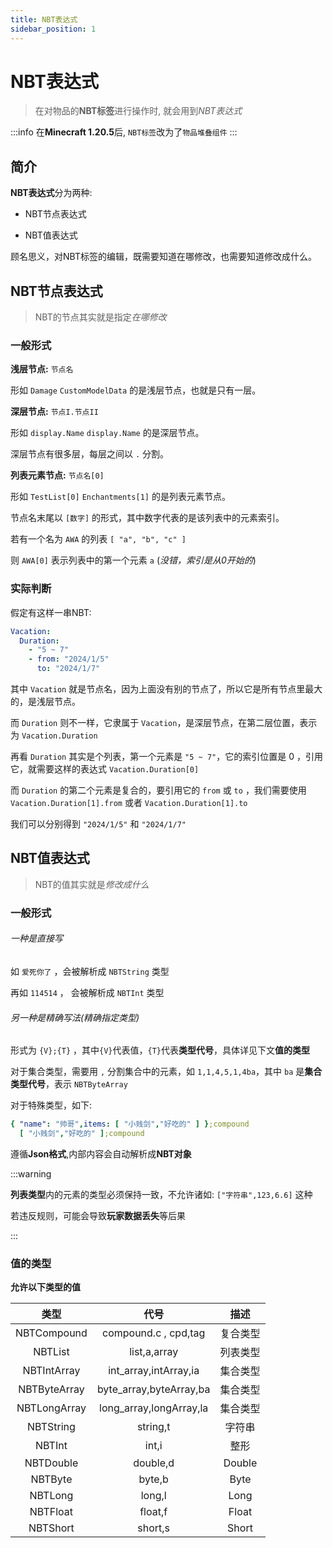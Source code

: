 ```yaml
---
title: NBT表达式
sidebar_position: 1
---
```


# NBT表达式

> 在对物品的**NBT标签**进行操作时, 就会用到*NBT表达式*

:::info
在**Minecraft 1.20.5**后, `NBT标签`改为了`物品堆叠组件`
:::

## 简介

**NBT表达式**分为两种:

+ NBT节点表达式

+ NBT值表达式

顾名思义，对NBT标签的编辑，既需要知道在哪修改，也需要知道修改成什么。

## NBT节点表达式

> NBT的节点其实就是指定*在哪修改*

### 一般形式

**浅层节点:** `节点名`

形如 `Damage` `CustomModelData` 的是浅层节点，也就是只有一层。

**深层节点:** `节点I.节点II`

形如 `display.Name` `display.Name` 的是深层节点。

深层节点有很多层，每层之间以 `.` 分割。

**列表元素节点:** `节点名[0]`

形如 `TestList[0]` `Enchantments[1]` 的是列表元素节点。

节点名末尾以 `[数字]` 的形式，其中数字代表的是该列表中的元素索引。

若有一个名为 `AWA` 的列表 `[ "a", "b", "c" ]`

则 `AWA[0]` 表示列表中的第一个元素 `a` (*没错，索引是从0开始的*)

### 实际判断

假定有这样一串NBT:

```YAML
Vacation:
  Duration:
    - "5 ~ 7"
    - from: "2024/1/5"
      to: "2024/1/7"
```

其中 `Vacation` 就是节点名，因为上面没有别的节点了，所以它是所有节点里最大的，是浅层节点。

而 `Duration` 则不一样，它隶属于 `Vacation`，是深层节点，在第二层位置，表示为 `Vacation.Duration`

再看 `Duration` 其实是个列表，第一个元素是 `"5 ~ 7"`，它的索引位置是 0 ，引用它，就需要这样的表达式 `Vacation.Duration[0]`

而 `Duration` 的第二个元素是复合的，要引用它的 `from` 或 `to` ，我们需要使用 `Vacation.Duration[1].from`
或者 `Vacation.Duration[1].to`

我们可以分别得到 `"2024/1/5"` 和 `"2024/1/7"`

## NBT值表达式

> NBT的值其实就是*修改成什么*

### 一般形式

<h6>一种是直接写</h6>

如 `爱死你了` ，会被解析成 `NBTString` 类型

再如 `114514` ， 会被解析成 `NBTInt` 类型

<h6>另一种是精确写法(精确指定类型)</h6>

形式为 `{V};{T}` ，其中`{V}`代表值，`{T}`代表**类型代号**，具体详见下文**值的类型**

对于集合类型，需要用 `,` 分割集合中的元素，如 `1,1,4,5,1,4ba`，其中 `ba` 是**集合类型代号**，表示 `NBTByteArray`

对于特殊类型，如下:

```YAML
{ "name": "帅哥",items: [ "小贱剑","好吃的" ] };compound
  [ "小贱剑","好吃的" ];compound
```

遵循**Json格式**,内部内容会自动解析成**NBT对象**

:::warning

**列表类型**内的元素的类型必须保持一致，不允许诸如: `["字符串",123,6.6]` 这种

若违反规则，可能会导致**玩家数据丢失**等后果

:::

### 值的类型

**允许以下类型的值**

|      类型      |           代号            |   描述   |
|:------------:|:-----------------------:|:------:|
| NBTCompound  |  compound.c , cpd,tag   |  复合类型  |
|   NBTList    |      list,a,array       |  列表类型  |
| NBTIntArray  |  int_array,intArray,ia  |  集合类型  |
| NBTByteArray | byte_array,byteArray,ba |  集合类型  |
| NBTLongArray | long_array,longArray,la |  集合类型  |
|  NBTString   |        string,t         |  字符串   |
|    NBTInt    |          int,i          |   整形   |
|  NBTDouble   |        double,d         | Double |
|   NBTByte    |         byte,b          |  Byte  |
|   NBTLong    |         long,l          |  Long  |
|   NBTFloat   |         float,f         | Float  |
|   NBTShort   |         short,s         | Short  |